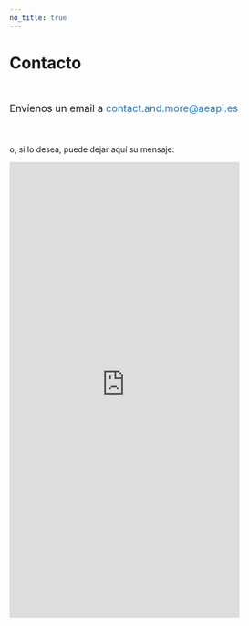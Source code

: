 ```yaml
---
no_title: true
---
```


<style>
    #backgroundImage {
        background-image: url('assets/img/background_5.jpg');
    }

    #content,
    #content p {
        text-align: center;
    }

    p#emailParagraph {
        margin: 3em 0;
        font-size: 1.25em;
    }

    .email {
        color: #267CB9;
    }
</style>

# Contacto

<p id="emailParagraph">
    <i class="icon-mail"></i> Envíenos un email a <span class="email">contact<span class="antispam">.and.more</span>@aeapi.es</span>
</p>

o, si lo desea, puede dejar aquí su mensaje:

<iframe src="https://docs.google.com/forms/d/e/1FAIpQLSelaLEwW698RR7vKIFh_lnvSlZh2LFKOQrsQ-Ij3K1bKj11Hw/viewform?embedded=true" width="80%" height="800" frameborder="0" marginheight="0" marginwidth="0">Cargando…</iframe>
